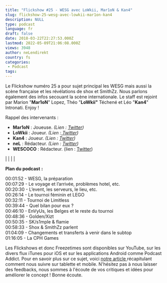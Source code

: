 ```yaml
---
title: "Flickshow #25 - WESG avec LoWkii, Mar1oN & Kan4"
slug: flickshow-25-wesg-avec-lowkii-mar1on-kan4
description: NULL
type: podcast
language: fr
draft: false
date: 2018-03-22T22:27:53.000Z
lastmod: 2022-05-09T21:06:08.000Z
views: 3948
author: neLendirekt
country: fs
categories:
 - Podcast
tags:
---
```

Le Flickshow numéro 25 a pour sujet principal les WESG mais aussi la scène française et les révélations de shox et SmithZz. Nous parlons également des infos secouant la scène internationale. Le staff est rejoint par Marion "**Mar1oN**" Lopez, Théo "**LoWkii"** Téchené et Léo "**Kan4**" Intronati. Enjoy !

Rappel des intervenants :

* **Mar1oN** : Joueuse. _(Lien : [Twitter](https://twitter.com/%5FMar1oN))_
* **LoWkii** : Joueur. _(Lien :[ Twitter](https://twitter.com/LoWkiiCS))_
* **Kan4** : Joueur. _(Lien : [Twitter](https://twitter.com/Kan4%5FCSGO))_
* **neL** : Rédacteur. _(Lien : [Twitter](https://twitter.com/neLendirekt))_
* **WESCOCO** : Rédacteur. (lien : [Twitter](https://twitter.com/WESCOCO%5F))

|  |
|  |

  
**Plan du podcast** **:**

00:01:52 - WESG, la préparation  
00:07:29 - Le voyage et l’arrivée, problèmes hotel, etc.  
00:20:30 - L’event, les serveurs, le lieu, etc.  
00:26:14 - Le tournoi féminin et LEGO  
00:32:11 - Tournoi de Limitless  
00:39:44 - Quel bilan pour eux ?  
00:46:10 - EnVyUs, les Belges et le reste du tournoi  
00:48:36 - Golden/Xizt  
00:50:35 - SK/s1mple & flamie  
00:58:33 - Shox & SmithZz parlent  
01:04:09 - Changements et transferts à venir dans le subtop  
01:16:05 - La CPH Games

Les Flickshows et donc Freezetimes sont disponibles sur YouTube, sur les divers flux iTunes pour iOS et sur les applications Android comme Podcast Addict. Pour en savoir plus sur ce sujet, voici [notre article ](https://flickshot.fr/fr/comment-ecouter-le-flickshow-sur-telephone-et-tablette/&59a013864d64e)récapitulant comment nous suivre sur tablette et mobile. N'hésitez pas à nous laisser des feedbacks, nous sommes à l'écoute de vos critiques et idées pour améliorer le concept ! Bonne écoute.
